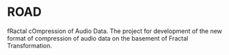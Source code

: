 ROAD
====

fRactal cOmpression of Audio Data. The project for development of the new format of compression of audio data on the basement of Fractal Transformation.
